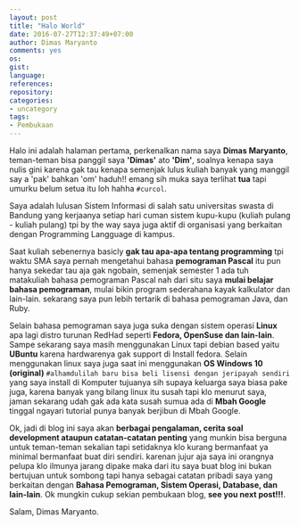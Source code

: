 ```yaml
---
layout: post
title: "Halo World"
date: 2016-07-27T12:37:49+07:00
author: Dimas Maryanto
comments: yes
os:
gist: 
language:
references:
repository:
categories:
- uncategory
tags:
- Pembukaan
---
```


Halo ini adalah halaman pertama, perkenalkan nama saya **Dimas Maryanto**, teman-teman bisa panggil saya **'Dimas'** ato **'Dim'**, soalnya kenapa saya nulis gini karena gak tau kenapa semenjak lulus kuliah banyak yang manggil say a 'pak' bahkan 'om' haduh!! emang sih muka saya terlihat **tua** tapi umurku belum setua itu loh hahha ```#curcol```.

Saya adalah lulusan Sistem Informasi di salah satu universitas swasta di Bandung yang kerjaanya setiap hari cuman sistem kupu-kupu (kuliah pulang - kuliah pulang) tpi by the way saya juga aktif di organisasi yang berkaitan dengan Programming Langguage di kampus.

Saat kuliah sebenernya basicly **gak tau apa-apa tentang programming** tpi waktu SMA saya pernah mengetahui bahasa **pemograman Pascal** itu pun hanya sekedar tau aja gak ngobain, semenjak semester 1 ada tuh matakuliah bahasa pemograman Pascal nah dari situ saya **mulai belajar bahasa pemograman**, mulai bikin program sederahana kayak kalkulator dan lain-lain. sekarang saya pun lebih tertarik di bahasa pemograman Java, dan Ruby.

Selain bahasa pemograman saya juga suka dengan sistem operasi **Linux** apa lagi distro turunan RedHad seperti **Fedora, OpenSuse dan lain-lain**. Sampe sekarang saya masih menggunakan Linux tapi debian based yaitu **UBuntu** karena hardwarenya gak support di Install fedora. Selain menggunakan linux saya juga saat ini menggunakan **OS Windows 10 (original)** ```#alhamdulilah baru bisa beli lisensi dengan jeripayah sendiri``` yang saya install di Komputer tujuanya sih supaya keluarga saya biasa pake juga, karena banyak yang bilang linux itu susah tapi klo menurut saya, jaman sekarang udah gak ada kata susah sumua ada di **Mbah Google** tinggal ngayari tutorial punya banyak berjibun di Mbah Google.

Ok, jadi di blog ini saya akan **berbagai pengalaman, cerita soal development ataupun catatan-catatan penting** yang munkin bisa berguna untuk teman-teman sekalian tapi setidaknya klo kurang bermanfaat ya minimal bermanfaat buat diri sendiri. karenan jujur aja saya ini orangnya pelupa klo ilmunya jarang dipake maka dari itu saya buat blog ini bukan bertujuan untuk sombong tapi hanya sebagai catatan pribadi saya yang berkaitan dengan **Bahasa Pemograman, Sistem Operasi, Database, dan lain-lain**. Ok mungkin cukup sekian pembukaan blog, **see you next post!!!**.

Salam, Dimas Maryanto.
